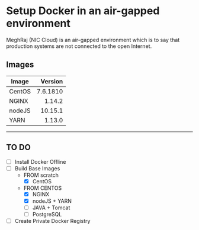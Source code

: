 # Setup Docker in an air-gapped environment
MeghRaj (NIC Cloud) is an air-gapped environment which is to say that production systems are not connected to the open Internet.


## Images

| Image | Version |  
|-------|--------:|
|CentOS | 7.6.1810 |
|NGINX | 1.14.2 |
|nodeJS | 10.15.1|
|YARN | 1.13.0|

----------------
## TO DO
- [ ] Install Docker Offline
- [ ] Build Base Images
  - FROM scratch
    - [x] CentOS
  - FROM CENTOS
    - [x] NGINX
    - [x] nodeJS + YARN
    - [ ] JAVA + Tomcat
    - [ ] PostgreSQL
- [ ] Create Private Docker Registry
